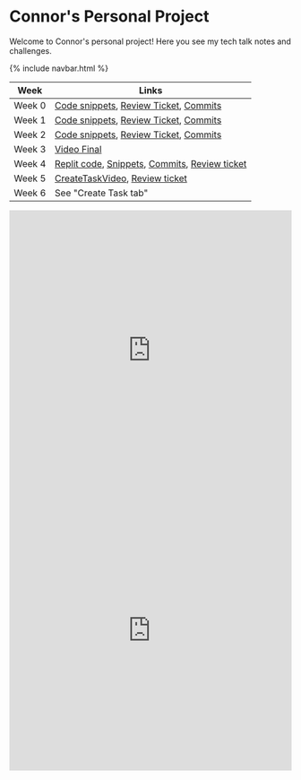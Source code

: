 # Connor's Personal Project
Welcome to Connor's personal project! Here you see my tech talk notes and challenges.

{% include navbar.html %}

| Week             | Links                                                                                                      |
| ---------------- | --------------- |
| Week 0 |  [Code snippets](codesnippets/week0code.md), [Review Ticket](https://github.com/cwang999/connor_personal_proj/issues/1), [Commits](https://github.com/cwang999/connor_personal_proj/commits?author=cwang999)|
| Week 1 | [Code snippets](codesnippets/week1code.md), [Review Ticket](https://github.com/cwang999/connor_personal_proj/issues/2), [Commits](https://github.com/cwang999/connor_personal_proj/commits?author=cwang999)|
| Week 2 | [Code snippets](codesnippets/week2code.md), [Review Ticket](https://github.com/cwang999/connor_personal_proj/issues/3), [Commits](https://github.com/cwang999/connor_personal_proj/commits?author=cwang999)|
| Week 3 | [Video Final](https://www.youtube.com/watch?v=SvfdbDNMej4) |
| Week 4 | [Replit code](https://replit.com/@CcWw/nighthawkcsp#main.py), [Snippets](codesnippets/week4snippets.md), [Commits](https://github.com/cwang999/nighthawk_csp/commits?author=cwang999), [Review ticket](https://github.com/cwang999/connor_personal_proj/issues/5) |
| Week 5 | [CreateTaskVideo](https://youtu.be/7F9veQPXJb4), [Review ticket](https://github.com/cwang999/connor_personal_proj/issues/6) |
| Week 6 | See "Create Task tab" |

<iframe frameborder="0" width="100%" height="500px" src="https://replit.com/@CcWw/connorpersonalproj-2?embed=true"></iframe>
<iframe frameborder="0" width="100%" height="500px" src="https://replit.com/@CcWw/nighthawkcsp?embed=true"></iframe>

